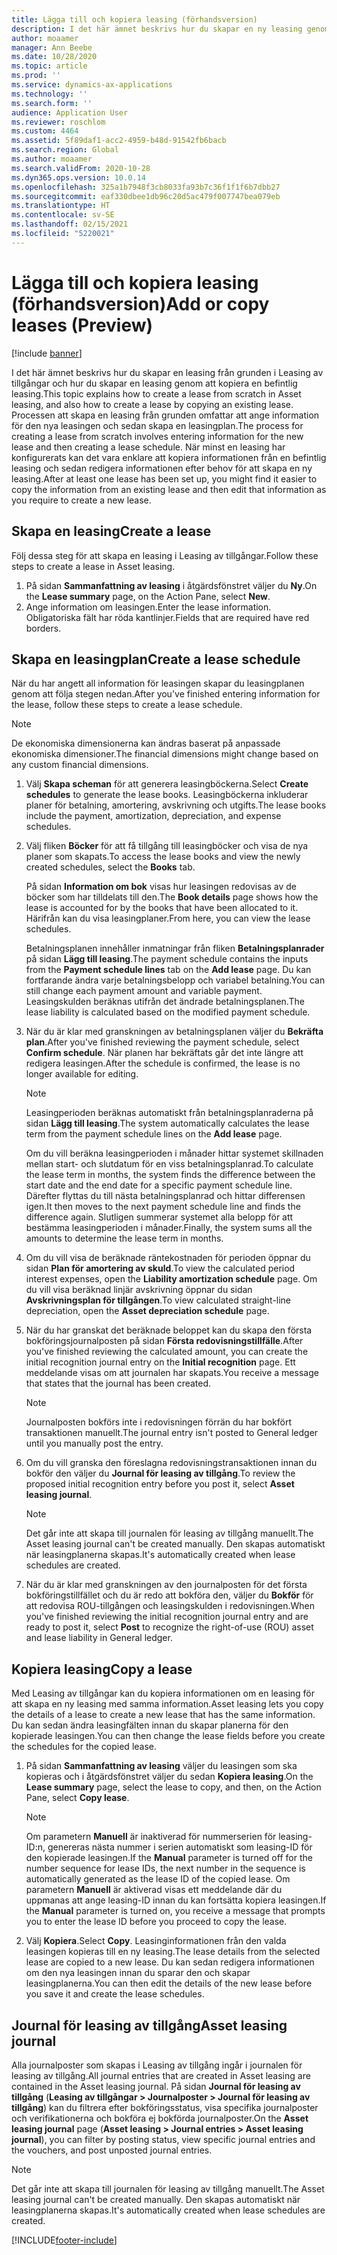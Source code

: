 ```yaml
---
title: Lägga till och kopiera leasing (förhandsversion)
description: I det här ämnet beskrivs hur du skapar en ny leasing genom att ange information om den i Leasing av tillgångar, eller genom att kopiera information från en befintlig leasing.
author: moaamer
manager: Ann Beebe
ms.date: 10/28/2020
ms.topic: article
ms.prod: ''
ms.service: dynamics-ax-applications
ms.technology: ''
ms.search.form: ''
audience: Application User
ms.reviewer: roschlom
ms.custom: 4464
ms.assetid: 5f89daf1-acc2-4959-b48d-91542fb6bacb
ms.search.region: Global
ms.author: moaamer
ms.search.validFrom: 2020-10-28
ms.dyn365.ops.version: 10.0.14
ms.openlocfilehash: 325a1b7948f3cb8033fa93b7c36f1f1f6b7dbb27
ms.sourcegitcommit: eaf330dbee1db96c20d5ac479f007747bea079eb
ms.translationtype: HT
ms.contentlocale: sv-SE
ms.lasthandoff: 02/15/2021
ms.locfileid: "5220021"
---
```

# <a name="add-or-copy-leases-preview"></a><span data-ttu-id="94ac4-103">Lägga till och kopiera leasing (förhandsversion)</span><span class="sxs-lookup"><span data-stu-id="94ac4-103">Add or copy leases (Preview)</span></span>

[!include [banner](../includes/banner.md)]

<span data-ttu-id="94ac4-104">I det här ämnet beskrivs hur du skapar en leasing från grunden i Leasing av tillgångar och hur du skapar en leasing genom att kopiera en befintlig leasing.</span><span class="sxs-lookup"><span data-stu-id="94ac4-104">This topic explains how to create a lease from scratch in Asset leasing, and also how to create a lease by copying an existing lease.</span></span> <span data-ttu-id="94ac4-105">Processen att skapa en leasing från grunden omfattar att ange information för den nya leasingen och sedan skapa en leasingplan.</span><span class="sxs-lookup"><span data-stu-id="94ac4-105">The process for creating a lease from scratch involves entering information for the new lease and then creating a lease schedule.</span></span> <span data-ttu-id="94ac4-106">När minst en leasing har konfigurerats kan det vara enklare att kopiera informationen från en befintlig leasing och sedan redigera informationen efter behov för att skapa en ny leasing.</span><span class="sxs-lookup"><span data-stu-id="94ac4-106">After at least one lease has been set up, you might find it easier to copy the information from an existing lease and then edit that information as you require to create a new lease.</span></span>

## <a name="create-a-lease"></a><span data-ttu-id="94ac4-107">Skapa en leasing</span><span class="sxs-lookup"><span data-stu-id="94ac4-107">Create a lease</span></span>

<span data-ttu-id="94ac4-108">Följ dessa steg för att skapa en leasing i Leasing av tillgångar.</span><span class="sxs-lookup"><span data-stu-id="94ac4-108">Follow these steps to create a lease in Asset leasing.</span></span>

1. <span data-ttu-id="94ac4-109">På sidan **Sammanfattning av leasing** i åtgärdsfönstret väljer du **Ny**.</span><span class="sxs-lookup"><span data-stu-id="94ac4-109">On the **Lease summary** page, on the Action Pane, select **New**.</span></span>
2. <span data-ttu-id="94ac4-110">Ange information om leasingen.</span><span class="sxs-lookup"><span data-stu-id="94ac4-110">Enter the lease information.</span></span> <span data-ttu-id="94ac4-111">Obligatoriska fält har röda kantlinjer.</span><span class="sxs-lookup"><span data-stu-id="94ac4-111">Fields that are required have red borders.</span></span>

## <a name="create-a-lease-schedule"></a><span data-ttu-id="94ac4-112">Skapa en leasingplan</span><span class="sxs-lookup"><span data-stu-id="94ac4-112">Create a lease schedule</span></span>

<span data-ttu-id="94ac4-113">När du har angett all information för leasingen skapar du leasingplanen genom att följa stegen nedan.</span><span class="sxs-lookup"><span data-stu-id="94ac4-113">After you've finished entering information for the lease, follow these steps to create a lease schedule.</span></span>

> [!NOTE]
> <span data-ttu-id="94ac4-114">De ekonomiska dimensionerna kan ändras baserat på anpassade ekonomiska dimensioner.</span><span class="sxs-lookup"><span data-stu-id="94ac4-114">The financial dimensions might change based on any custom financial dimensions.</span></span>

1. <span data-ttu-id="94ac4-115">Välj **Skapa scheman** för att generera leasingböckerna.</span><span class="sxs-lookup"><span data-stu-id="94ac4-115">Select **Create schedules** to generate the lease books.</span></span> <span data-ttu-id="94ac4-116">Leasingböckerna inkluderar planer för betalning, amortering, avskrivning och utgifts.</span><span class="sxs-lookup"><span data-stu-id="94ac4-116">The lease books include the payment, amortization, depreciation, and expense schedules.</span></span>
2. <span data-ttu-id="94ac4-117">Välj fliken **Böcker** för att få tillgång till leasingböcker och visa de nya planer som skapats.</span><span class="sxs-lookup"><span data-stu-id="94ac4-117">To access the lease books and view the newly created schedules, select the **Books** tab.</span></span>

    <span data-ttu-id="94ac4-118">På sidan **Information om bok** visas hur leasingen redovisas av de böcker som har tilldelats till den.</span><span class="sxs-lookup"><span data-stu-id="94ac4-118">The **Book details** page shows how the lease is accounted for by the books that have been allocated to it.</span></span> <span data-ttu-id="94ac4-119">Härifrån kan du visa leasingplaner.</span><span class="sxs-lookup"><span data-stu-id="94ac4-119">From here, you can view the lease schedules.</span></span>

    <span data-ttu-id="94ac4-120">Betalningsplanen innehåller inmatningar från fliken **Betalningsplanrader** på sidan **Lägg till leasing**.</span><span class="sxs-lookup"><span data-stu-id="94ac4-120">The payment schedule contains the inputs from the **Payment schedule lines** tab on the **Add lease** page.</span></span> <span data-ttu-id="94ac4-121">Du kan fortfarande ändra varje betalningsbelopp och variabel betalning.</span><span class="sxs-lookup"><span data-stu-id="94ac4-121">You can still change each payment amount and variable payment.</span></span> <span data-ttu-id="94ac4-122">Leasingskulden beräknas utifrån det ändrade betalningsplanen.</span><span class="sxs-lookup"><span data-stu-id="94ac4-122">The lease liability is calculated based on the modified payment schedule.</span></span>

4. <span data-ttu-id="94ac4-123">När du är klar med granskningen av betalningsplanen väljer du **Bekräfta plan**.</span><span class="sxs-lookup"><span data-stu-id="94ac4-123">After you've finished reviewing the payment schedule, select **Confirm schedule**.</span></span> <span data-ttu-id="94ac4-124">När planen har bekräftats går det inte längre att redigera leasingen.</span><span class="sxs-lookup"><span data-stu-id="94ac4-124">After the schedule is confirmed, the lease is no longer available for editing.</span></span>

    > [!NOTE]
    > <span data-ttu-id="94ac4-125">Leasingperioden beräknas automatiskt från betalningsplanraderna på sidan **Lägg till leasing**.</span><span class="sxs-lookup"><span data-stu-id="94ac4-125">The system automatically calculates the lease term from the payment schedule lines on the **Add lease** page.</span></span>
    >
    > <span data-ttu-id="94ac4-126">Om du vill beräkna leasingperioden i månader hittar systemet skillnaden mellan start- och slutdatum för en viss betalningsplanrad.</span><span class="sxs-lookup"><span data-stu-id="94ac4-126">To calculate the lease term in months, the system finds the difference between the start date and the end date for a specific payment schedule line.</span></span> <span data-ttu-id="94ac4-127">Därefter flyttas du till nästa betalningsplanrad och hittar differensen igen.</span><span class="sxs-lookup"><span data-stu-id="94ac4-127">It then moves to the next payment schedule line and finds the difference again.</span></span> <span data-ttu-id="94ac4-128">Slutligen summerar systemet alla belopp för att bestämma leasingperioden i månader.</span><span class="sxs-lookup"><span data-stu-id="94ac4-128">Finally, the system sums all the amounts to determine the lease term in months.</span></span>

5. <span data-ttu-id="94ac4-129">Om du vill visa de beräknade räntekostnaden för perioden öppnar du sidan **Plan för amortering av skuld**.</span><span class="sxs-lookup"><span data-stu-id="94ac4-129">To view the calculated period interest expenses, open the **Liability amortization schedule** page.</span></span> <span data-ttu-id="94ac4-130">Om du vill visa beräknad linjär avskrivning öppnar du sidan **Avskrivningsplan för tillgången**.</span><span class="sxs-lookup"><span data-stu-id="94ac4-130">To view calculated straight-line depreciation, open the **Asset depreciation schedule** page.</span></span>
6. <span data-ttu-id="94ac4-131">När du har granskat det beräknade beloppet kan du skapa den första bokföringsjournalposten på sidan **Första redovisningstillfälle**.</span><span class="sxs-lookup"><span data-stu-id="94ac4-131">After you've finished reviewing the calculated amount, you can create the initial recognition journal entry on the **Initial recognition** page.</span></span> <span data-ttu-id="94ac4-132">Ett meddelande visas om att journalen har skapats.</span><span class="sxs-lookup"><span data-stu-id="94ac4-132">You receive a message that states that the journal has been created.</span></span>

    > [!NOTE]
    > <span data-ttu-id="94ac4-133">Journalposten bokförs inte i redovisningen förrän du har bokfört transaktionen manuellt.</span><span class="sxs-lookup"><span data-stu-id="94ac4-133">The journal entry isn't posted to General ledger until you manually post the entry.</span></span>

7. <span data-ttu-id="94ac4-134">Om du vill granska den föreslagna redovisningstransaktionen innan du bokför den väljer du **Journal för leasing av tillgång**.</span><span class="sxs-lookup"><span data-stu-id="94ac4-134">To review the proposed initial recognition entry before you post it, select **Asset leasing journal**.</span></span>

    > [!NOTE]
    > <span data-ttu-id="94ac4-135">Det går inte att skapa till journalen för leasing av tillgång manuellt.</span><span class="sxs-lookup"><span data-stu-id="94ac4-135">The Asset leasing journal can't be created manually.</span></span> <span data-ttu-id="94ac4-136">Den skapas automatiskt när leasingplanerna skapas.</span><span class="sxs-lookup"><span data-stu-id="94ac4-136">It's automatically created when lease schedules are created.</span></span>

8. <span data-ttu-id="94ac4-137">När du är klar med granskningen av den journalposten för det första bokföringstillfället och du är redo att bokföra den, väljer du **Bokför** för att redovisa ROU-tillgången och leasingskulden i redovisningen.</span><span class="sxs-lookup"><span data-stu-id="94ac4-137">When you've finished reviewing the initial recognition journal entry and are ready to post it, select **Post** to recognize the right-of-use (ROU) asset and lease liability in General ledger.</span></span>

## <a name="copy-a-lease"></a><span data-ttu-id="94ac4-138">Kopiera leasing</span><span class="sxs-lookup"><span data-stu-id="94ac4-138">Copy a lease</span></span>

<span data-ttu-id="94ac4-139">Med Leasing av tillgångar kan du kopiera informationen om en leasing för att skapa en ny leasing med samma information.</span><span class="sxs-lookup"><span data-stu-id="94ac4-139">Asset leasing lets you copy the details of a lease to create a new lease that has the same information.</span></span> <span data-ttu-id="94ac4-140">Du kan sedan ändra leasingfälten innan du skapar planerna för den kopierade leasingen.</span><span class="sxs-lookup"><span data-stu-id="94ac4-140">You can then change the lease fields before you create the schedules for the copied lease.</span></span>

1. <span data-ttu-id="94ac4-141">På sidan **Sammanfattning av leasing** väljer du leasingen som ska kopieras och i åtgärdsfönstret väljer du sedan **Kopiera leasing**.</span><span class="sxs-lookup"><span data-stu-id="94ac4-141">On the **Lease summary** page, select the lease to copy, and then, on the Action Pane, select **Copy lease**.</span></span>

    > [!NOTE]
    > <span data-ttu-id="94ac4-142">Om parametern **Manuell** är inaktiverad för nummerserien för leasing-ID:n, genereras nästa nummer i serien automatiskt som leasing-ID för den kopierade leasingen.</span><span class="sxs-lookup"><span data-stu-id="94ac4-142">If the **Manual** parameter is turned off for the number sequence for lease IDs, the next number in the sequence is automatically generated as the lease ID of the copied lease.</span></span> <span data-ttu-id="94ac4-143">Om parametern **Manuell** är aktiverad visas ett meddelande där du uppmanas att ange leasing-ID innan du kan fortsätta kopiera leasingen.</span><span class="sxs-lookup"><span data-stu-id="94ac4-143">If the **Manual** parameter is turned on, you receive a message that prompts you to enter the lease ID before you proceed to copy the lease.</span></span>

2. <span data-ttu-id="94ac4-144">Välj **Kopiera**.</span><span class="sxs-lookup"><span data-stu-id="94ac4-144">Select **Copy**.</span></span> <span data-ttu-id="94ac4-145">Leasinginformationen från den valda leasingen kopieras till en ny leasing.</span><span class="sxs-lookup"><span data-stu-id="94ac4-145">The lease details from the selected lease are copied to a new lease.</span></span> <span data-ttu-id="94ac4-146">Du kan sedan redigera informationen om den nya leasingen innan du sparar den och skapar leasingplanerna.</span><span class="sxs-lookup"><span data-stu-id="94ac4-146">You can then edit the details of the new lease before you save it and create the lease schedules.</span></span>

## <a name="asset-leasing-journal"></a><span data-ttu-id="94ac4-147">Journal för leasing av tillgång</span><span class="sxs-lookup"><span data-stu-id="94ac4-147">Asset leasing journal</span></span>

<span data-ttu-id="94ac4-148">Alla journalposter som skapas i Leasing av tillgång ingår i journalen för leasing av tillgång.</span><span class="sxs-lookup"><span data-stu-id="94ac4-148">All journal entries that are created in Asset leasing are contained in the Asset leasing journal.</span></span> <span data-ttu-id="94ac4-149">På sidan **Journal för leasing av tillgång** (**Leasing av tillgångar \> Journalposter \> Journal för leasing av tillgång**) kan du filtrera efter bokföringsstatus, visa specifika journalposter och verifikationerna och bokföra ej bokförda journalposter.</span><span class="sxs-lookup"><span data-stu-id="94ac4-149">On the **Asset leasing journal** page (**Asset leasing \> Journal entries \> Asset leasing journal**), you can filter by posting status, view specific journal entries and the vouchers, and post unposted journal entries.</span></span>

> [!NOTE]
> <span data-ttu-id="94ac4-150">Det går inte att skapa till journalen för leasing av tillgång manuellt.</span><span class="sxs-lookup"><span data-stu-id="94ac4-150">The Asset leasing journal can't be created manually.</span></span> <span data-ttu-id="94ac4-151">Den skapas automatiskt när leasingplanerna skapas.</span><span class="sxs-lookup"><span data-stu-id="94ac4-151">It's automatically created when lease schedules are created.</span></span>


[!INCLUDE[footer-include](../../includes/footer-banner.md)]